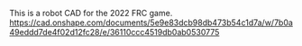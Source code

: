 This is a robot CAD for the 2022 FRC game.
https://cad.onshape.com/documents/5e9e83dcb98db473b54c1d7a/w/7b0a49eddd7de4f02d12fc28/e/36110ccc4519db0ab0530775
